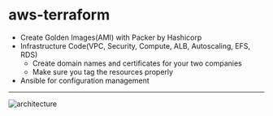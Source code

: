 # aws-terraform

- Create Golden Images(AMI) with Packer by Hashicorp
- Infrastructure Code(VPC, Security, Compute, ALB, Autoscaling, EFS, RDS)
	- Create domain names and certificates for your two companies
	- Make sure you tag the resources properly
- Ansible for configuration management

----

![architecture](https://user-images.githubusercontent.com/76074379/123254593-b4064680-d4a3-11eb-8099-329e9fb7c060.png)